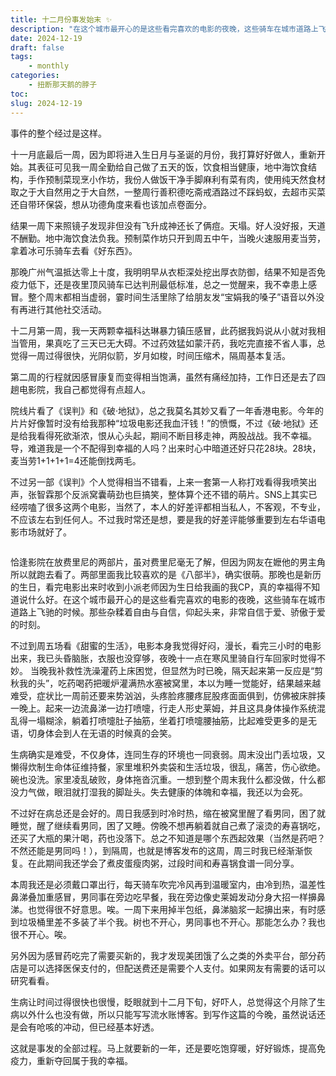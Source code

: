 ```yaml
---
title: 十二月份事发始末 ✨
description: "在这个城市最开心的是这些看完喜欢的电影的夜晚，这些骑车在城市道路上飞驰的时候。那些杂糅着自由与自信，仰起头来，非常自信于爱、骄傲于爱的时刻。"
date: 2024-12-19
draft: false
tags: 
    - monthly
categories: 
    - 扭断那天鹅的脖子
toc: 
slug: 2024-12-19
---
```


事件的整个经过是这样。

十一月底最后一周，因为即将进入生日月与圣诞的月份，我打算好好做人，重新开始。其表征可见我一周全勤给自己做了五天的饭，饮食相当健康，地中海饮食结构，手作预制菜现烹小作坊，我份人做饭干净手脚麻利有菜有肉，使用纯天然食材取之于大自然用之于大自然，一整周行善积德吃斋戒酒路过不踩蚂蚁，去超市买菜还自带环保袋，想从功德角度来看也该加点卷面分。

结果一周下来照镜子发现非但没有飞升成神还长了俩痘。天塌。好人没好报，天道不酬勤。地中海饮食法负我。预制菜作坊只开到周五中午，当晚火速服用麦当劳，拿着冰可乐骑车去看《好东西》。

那晚广州气温抵达零上十度，我明明早从衣柜深处挖出厚衣防御，结果不知是否免疫力低下，还是夜里顶风骑车已达判刑最低标准，总之一觉醒来，我不幸患上感冒。整个周末都相当虚弱，霎时间生活里除了给朋友发“宝娟我的嗓子”语音以外没有再进行其他社交活动。

十二月第一周，我一天两颗幸福科达琳暴力镇压感冒，此药据我妈说从小就对我相当管用，果真吃了三天已无大碍。不过药效猛如蒙汗药，我吃完直接不省人事，总觉得一周过得很快，光阴似箭，岁月如梭，时间压缩术，隔周基本复活。

第二周的行程就因感冒康复而变得相当饱满，虽然有痛经加持，工作日还是去了四趟电影院，我自己都觉得有点超人。

院线片看了《误判》和《破·地狱》，总之我莫名其妙又看了一年香港电影。今年的片片好像暂时没有给我那种“垃圾电影还我血汗钱！”的愤慨，不过《破·地狱》还是给我看得死欲渐浓，恨从心头起，期间不断目移走神，两股战战。我不幸福。导，难道我是一个不配得到幸福的人吗？出来时心中暗道还好只花28块。28块，麦当劳1+1+1+1=4还能倒找两毛。

不过另一部《误判》个人觉得相当不错看，上来一套第一人称打戏看得我喷笑出声，张智霖那个反派窝囊萌劲也巨搞笑，整体算个还不错的萌片。SNS上其实已经唠嗑了很多这两个电影，当然了，本人的好差评都相当私人，不客观，不专业，不应该左右到任何人。不过我时常还是想，要是我的好差评能够重要到左右华语电影市场就好了。

<img src="https://pub-219f59729cc7474d97beb0f99a13e6bd.r2.dev/picture/2024/12/40292d213a5cd391d09ada9e33cdba03.jpg" alt="" class="float-img35">

恰逢影院在放费里尼的两部片，虽对费里尼毫无了解，但因为网友在嬷他的男主角所以就跑去看了。两部里面我比较喜欢的是《八部半》，确实很萌。那晚也是新历的生日，看完电影出来时收到小派老师因为生日给我画的我CP，真的幸福得不知道说什么好。在这个城市最开心的是这些看完喜欢的电影的夜晚，这些骑车在城市道路上飞驰的时候。那些杂糅着自由与自信，仰起头来，非常自信于爱、骄傲于爱的时刻。

不过到周五场看《甜蜜的生活》，电影本身我觉得好闷，漫长，看完三小时的电影出来，我已头昏脑胀，衣服也没穿够，夜晚十一点在寒风里骑自行车回家时觉得不妙。 当晚我补救性洗澡灌药上床困觉，但显然为时已晚，隔天起来第一反应是“剪秋我的头”，吃药喝药把暖炉灌满热水塞被窝里，本以为睡一觉能好，结果越来越难受，症状比一周前还要来势汹汹，头疼脸疼腰疼屁股疼面面俱到，仿佛被床胖揍一晚上。起来一边流鼻涕一边打喷嚏，行走人形史莱姆，并且这具身体操作系统混乱得一塌糊涂，躺着打喷嚏肚子抽筋，坐着打喷嚏腰抽筋，比起难受更多的是无语，切身体会到人在无语的时候真的会笑。

生病确实是难受，不仅身体，连同生存的环境也一同衰弱。周末没出门丢垃圾，又懒得炊制生命体征维持餐，家里堆积外卖袋和生活垃圾，很乱，痛苦，伤心欲绝。碗也没洗。家里凌乱破败，身体拖沓沉重。一想到整个周末我什么都没做，什么都没力气做，眼泪就打湿我的脚趾头。失去健康的体魄和幸福，我还以为会死。

不过好在病总还是会好的。周日我感到时冷时热，缩在被窝里醒了看男同，困了就睡觉，醒了继续看男同，困了又睡。傍晚不想再躺着就自己煮了滚烫的寿喜锅吃，还买了大瓶的果汁喝，药也没落下。总之不知道是哪个东西起效果（当然是药吧？不然还能是男同吗！），到隔周，也就是博客发布的这周，周三时我已经渐渐恢复。在此期间我还学会了煮皮蛋瘦肉粥，过段时间和寿喜锅食谱一同分享。

本周我还是必须戴口罩出行，每天骑车吹完冷风再到温暖室内，由冷到热，温差性鼻涕叠加重感冒，男同事在旁边吃早餐，我在旁边像史莱姆发动分身大招一样擤鼻涕。也觉得很不好意思。唉。一周下来用掉半包纸，鼻涕脑浆一起擤出来，有时感到垃圾桶里差不多装了半个我。树也不开心，男同事也不开心。那能怎么办？我也很不开心。唉。

另外因为感冒药吃完了需要买新的，我才发现美团饿了么之类的外卖平台，部分药店是可以选择医保支付的，但配送费还是需要个人支付。如果网友有需要的话可以研究看看。

生病让时间过得很快也很慢，眨眼就到十二月下旬，好吓人，总觉得这个月除了生病以外什么也没有做，所以只能写写流水账博客。到写作这篇的今晚，虽然说话还是会有呛咳的冲动，但已经基本好透。

这就是事发的全部过程。马上就要新的一年，还是要吃饱穿暖，好好锻炼，提高免疫力，重新夺回属于我的幸福。